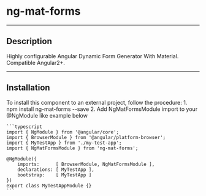 # ng-mat-forms

---
## Description

  Highly configurable Angular Dynamic Form Generator With Material. Compatible Angular2+.
  
---
## Installation

  To install this component to an external project, follow the procedure:
    1. npm install ng-mat-forms --save
    2. Add NgMatFormsModule import to your @NgModule like example below
    
    ```typescript
    import { NgModule } from '@angular/core';
    import { BrowserModule } from '@angular/platform-browser';
    import { MyTestApp } from './my-test-app';
    import { NgMatFormsModule } from 'ng-mat-forms';

    @NgModule({
        imports:      [ BrowserModule, NgMatFormsModule ],
        declarations: [ MyTestApp ],
        bootstrap:    [ MyTestApp ]
    })
    export class MyTestAppModule {}
    ```

